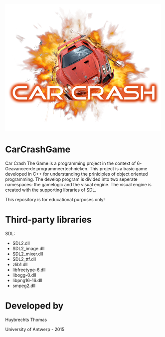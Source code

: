 ![Alt text](/Assets/Sprites/CarCrashTitle.png?raw=true "Car Crash - The Game")

# CarCrashGame

Car Crash The Game is a programming project in the context of 6-Geavanceerde programmeertechnieken. This
project is a basic game developed in C++ for understanding the priniciples of object oriented programming.
The develop program is divided into two seperate namespaces: the gamelogic and the visual engine. The
visual engine is created with the supporting libraries of SDL.

This repository is for educational purposes only!

# Third-party libraries

SDL:
 - SDL2.dll
 - SDL2_image.dll
 - SDL2_mixer.dll
 - SDL2_ttf.dll
 - zlib1.dll
 - libfreetype-6.dll
 - libogg-0.dll
 - libpng16-16.dll
 - smpeg2.dll

# Developed by

Huybrechts Thomas

University of Antwerp - 2015
